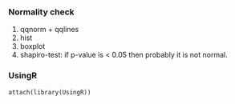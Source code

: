 ### Normality check
1. qqnorm + qqlines
2. hist
3. boxplot
4. shapiro-test: if p-value is < 0.05 then probably it is not normal.

### UsingR
``` attach(library(UsingR)) ```
